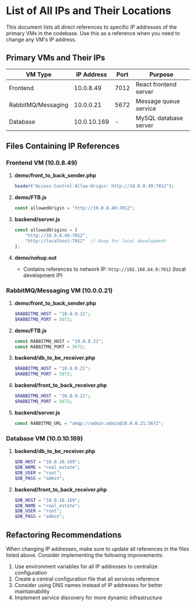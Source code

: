 # List of All IPs and Their Locations

This document lists all direct references to specific IP addresses of the primary VMs in the codebase. Use this as a reference when you need to change any VM's IP address.

## Primary VMs and Their IPs

| VM Type | IP Address | Port | Purpose |
|---------|------------|------|---------|
| Frontend | 10.0.8.49 | 7012 | React frontend server |
| RabbitMQ/Messaging | 10.0.0.21 | 5672 | Message queue service |
| Database | 10.0.10.169 | - | MySQL database server |

## Files Containing IP References

### Frontend VM (10.0.8.49)

1. **demo/front_to_back_sender.php**
   ```php
   header("Access-Control-Allow-Origin: http://10.0.8.49:7012");
   ```

2. **demo/FTB.js**
   ```javascript
   const allowedOrigin = "http://10.0.8.49:7012";
   ```

3. **backend/server.js**
   ```javascript
   const allowedOrigins = [
       "http://10.0.8.49:7012",
       "http://localhost:7012"  // Keep for local development
   ];
   ```

4. **demo/nohup.out**
   - Contains references to network IP: `http://192.168.64.9:7012` (local development IP)

### RabbitMQ/Messaging VM (10.0.0.21)

1. **demo/front_to_back_sender.php**
   ```php
   $RABBITMQ_HOST = "10.0.0.21";
   $RABBITMQ_PORT = 5672;
   ```

2. **demo/FTB.js**
   ```javascript
   const RABBITMQ_HOST = "10.0.0.21";
   const RABBITMQ_PORT = 5672;
   ```

3. **backend/db_to_be_receiver.php**
   ```php
   $RABBITMQ_HOST = "10.0.0.21";
   $RABBITMQ_PORT = 5672;
   ```

4. **backend/front_to_back_receiver.php**
   ```php
   $RABBITMQ_HOST = "10.0.0.21";
   $RABBITMQ_PORT = 5672;
   ```

5. **backend/server.js**
   ```javascript
   const RABBITMQ_URL = "amqp://admin:admin@10.0.0.21:5672";
   ```

### Database VM (10.0.10.169)

1. **backend/db_to_be_receiver.php**
   ```php
   $DB_HOST = "10.0.10.169";
   $DB_NAME = "real_estate";
   $DB_USER = "root";
   $DB_PASS = "admin";
   ```

2. **backend/front_to_back_receiver.php**
   ```php
   $DB_HOST = "10.0.10.169";
   $DB_NAME = "real_estate";
   $DB_USER = "root";
   $DB_PASS = "admin";
   ```

## Refactoring Recommendations

When changing IP addresses, make sure to update all references in the files listed above. Consider implementing the following improvements:

1. Use environment variables for all IP addresses to centralize configuration
2. Create a central configuration file that all services reference
3. Consider using DNS names instead of IP addresses for better maintainability
4. Implement service discovery for more dynamic infrastructure
